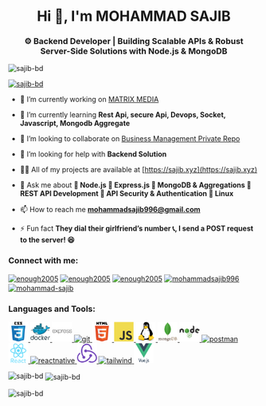 <h1 align="center">Hi 👋, I'm MOHAMMAD SAJIB</h1>
<h3 align="center">⚙️ Backend Developer | Building Scalable APIs & Robust Server-Side Solutions with Node.js & MongoDB</h3>

<p align="left"> <img src="https://komarev.com/ghpvc/?username=sajib-bd&label=Profile%20views&color=0e75b6&style=flat" alt="sajib-bd" /> </p>

<p align="left"> <a href="https://github.com/ryo-ma/github-profile-trophy"><img src="https://github-profile-trophy.vercel.app/?username=sajib-bd" alt="sajib-bd" /></a> </p>

- 🔭 I’m currently working on [MATRIX MEDIA](https://matrix-media.vercel.app)

- 🌱 I’m currently learning **Rest Api, secure Api, Devops, Socket, Javascript, Mongodb Aggregate**

- 👯 I’m looking to collaborate on [Business Management Private Repo](https://github.com/sajib-bd/business-management)

- 🤝 I’m looking for help with **Backend Solution**

- 👨‍💻 All of my projects are available at [https://sajib.xyz](https://sajib.xyz)

- 💬 Ask me about **🔹 Node.js 🔹 Express.js 🔹 MongoDB & Aggregations 🔹 REST API Development 🔹 API Security & Authentication 🔹 Linux**

- 📫 How to reach me **mohammadsajib996@gmail.com**

- ⚡ Fun fact **They dial their girlfriend’s number 📞, I send a POST request to the server! 😆**

<h3 align="left">Connect with me:</h3>
<p align="left">
<a href="https://twitter.com/SajibHub" target="blank"><img align="center" src="https://raw.githubusercontent.com/rahuldkjain/github-profile-readme-generator/master/src/images/icons/Social/twitter.svg" alt="enough2005" height="30" width="40" /></a>
<a href="https://linkedin.com/in/enough2005" target="blank"><img align="center" src="https://raw.githubusercontent.com/rahuldkjain/github-profile-readme-generator/master/src/images/icons/Social/linked-in-alt.svg" alt="enough2005" height="30" width="40" /></a>
<a href="https://fb.com/enough2005" target="blank"><img align="center" src="https://raw.githubusercontent.com/rahuldkjain/github-profile-readme-generator/master/src/images/icons/Social/facebook.svg" alt="enough2005" height="30" width="40" /></a>
<a href="https://instagram.com/mohammadsajib996" target="blank"><img align="center" src="https://raw.githubusercontent.com/rahuldkjain/github-profile-readme-generator/master/src/images/icons/Social/instagram.svg" alt="mohammadsajib996" height="30" width="40" /></a>
<a href="https://www.leetcode.com/mohammad-sajib" target="blank"><img align="center" src="https://raw.githubusercontent.com/rahuldkjain/github-profile-readme-generator/master/src/images/icons/Social/leet-code.svg" alt="mohammad-sajib" height="30" width="40" /></a>
</p>

<h3 align="left">Languages and Tools:</h3>
<p align="left"> <a href="https://www.w3schools.com/css/" target="_blank" rel="noreferrer"> <img src="https://raw.githubusercontent.com/devicons/devicon/master/icons/css3/css3-original-wordmark.svg" alt="css3" width="40" height="40"/> </a> <a href="https://www.docker.com/" target="_blank" rel="noreferrer"> <img src="https://raw.githubusercontent.com/devicons/devicon/master/icons/docker/docker-original-wordmark.svg" alt="docker" width="40" height="40"/> </a> <a href="https://expressjs.com" target="_blank" rel="noreferrer"> <img src="https://raw.githubusercontent.com/devicons/devicon/master/icons/express/express-original-wordmark.svg" alt="express" width="40" height="40"/> </a> <a href="https://git-scm.com/" target="_blank" rel="noreferrer"> <img src="https://www.vectorlogo.zone/logos/git-scm/git-scm-icon.svg" alt="git" width="40" height="40"/> </a> <a href="https://www.w3.org/html/" target="_blank" rel="noreferrer"> <img src="https://raw.githubusercontent.com/devicons/devicon/master/icons/html5/html5-original-wordmark.svg" alt="html5" width="40" height="40"/> </a> <a href="https://developer.mozilla.org/en-US/docs/Web/JavaScript" target="_blank" rel="noreferrer"> <img src="https://raw.githubusercontent.com/devicons/devicon/master/icons/javascript/javascript-original.svg" alt="javascript" width="40" height="40"/> </a> <a href="https://www.linux.org/" target="_blank" rel="noreferrer"> <img src="https://raw.githubusercontent.com/devicons/devicon/master/icons/linux/linux-original.svg" alt="linux" width="40" height="40"/> </a> <a href="https://www.mongodb.com/" target="_blank" rel="noreferrer"> <img src="https://raw.githubusercontent.com/devicons/devicon/master/icons/mongodb/mongodb-original-wordmark.svg" alt="mongodb" width="40" height="40"/> </a> <a href="https://nodejs.org" target="_blank" rel="noreferrer"> <img src="https://raw.githubusercontent.com/devicons/devicon/master/icons/nodejs/nodejs-original-wordmark.svg" alt="nodejs" width="40" height="40"/> </a> <a href="https://postman.com" target="_blank" rel="noreferrer"> <img src="https://www.vectorlogo.zone/logos/getpostman/getpostman-icon.svg" alt="postman" width="40" height="40"/> </a> <a href="https://reactjs.org/" target="_blank" rel="noreferrer"> <img src="https://raw.githubusercontent.com/devicons/devicon/master/icons/react/react-original-wordmark.svg" alt="react" width="40" height="40"/> </a> <a href="https://reactnative.dev/" target="_blank" rel="noreferrer"> <img src="https://reactnative.dev/img/header_logo.svg" alt="reactnative" width="40" height="40"/> </a> <a href="https://redux.js.org" target="_blank" rel="noreferrer"> <img src="https://raw.githubusercontent.com/devicons/devicon/master/icons/redux/redux-original.svg" alt="redux" width="40" height="40"/> </a> <a href="https://tailwindcss.com/" target="_blank" rel="noreferrer"> <img src="https://www.vectorlogo.zone/logos/tailwindcss/tailwindcss-icon.svg" alt="tailwind" width="40" height="40"/> </a> <a href="https://vuejs.org/" target="_blank" rel="noreferrer"> <img src="https://raw.githubusercontent.com/devicons/devicon/master/icons/vuejs/vuejs-original-wordmark.svg" alt="vuejs" width="40" height="40"/> </a> </p>

<p><img align="left" src="https://github-readme-stats.vercel.app/api/top-langs?username=sajib-bd&show_icons=true&locale=en&layout=compact" alt="sajib-bd" /></p>

<p>&nbsp;<img align="center" src="https://github-readme-stats.vercel.app/api?username=sajib-bd&show_icons=true&locale=en" alt="sajib-bd" /></p>

<p><img align="center" src="https://github-readme-streak-stats.herokuapp.com/?user=sajib-bd&" alt="sajib-bd" /></p>
